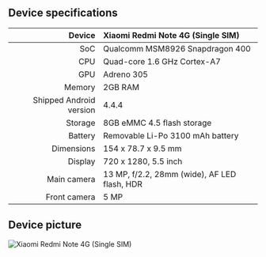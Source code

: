 
## Device specifications

| Device       | Xiaomi Redmi Note 4G (Single SIM)               |
| -----------: | :---------------------------------------------- |
| SoC          | Qualcomm MSM8926 Snapdragon 400                 |
| CPU          | Quad-core 1.6 GHz Cortex-A7                     |
| GPU          | Adreno 305                                      |
| Memory       | 2GB RAM                                         |
| Shipped Android version | 4.4.4                                |
| Storage      | 8GB eMMC 4.5 flash storage                      |
| Battery      | Removable Li-Po 3100 mAh battery                |
| Dimensions   | 154 x 78.7 x 9.5 mm                             |
| Display      | 720 x 1280, 5.5 inch                            |
| Main camera  | 13 MP, f/2.2, 28mm (wide), AF LED flash, HDR    |
| Front camera | 5 MP                                            |

## Device picture

![Xiaomi Redmi Note 4G (Single SIM)](https://fdn2.gsmarena.com/vv/pics/xiaomi/xiaomi-redmi-note-4g-1.jpg)
